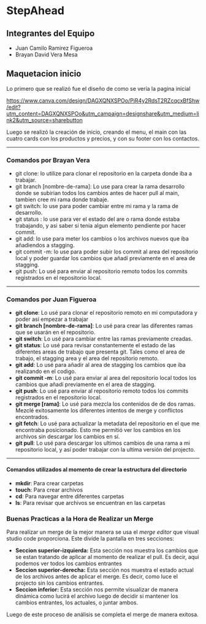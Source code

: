 # StepAhead

## Integrantes del Equipo

- Juan Camilo Ramirez Figueroa
- Brayan David Vera Mesa

## Maquetacion inicio

Lo primero que se realizó fue el diseño de como se vería la pagina inicial

https://www.canva.com/design/DAGXQNXSPOo/PjR4y2RdsT2RZcqcxBfShw/edit?utm_content=DAGXQNXSPOo&utm_campaign=designshare&utm_medium=link2&utm_source=sharebutton

Luego se realizó la creación de inicio, creando el menu, el main con las cuatro cards con los productos y precios, y con su footer con los contactos.


---


### Comandos por Brayan Vera

- git clone: lo utilize para clonar el repositorio en la carpeta donde iba a trabajar.
- git branch [nombre-de-rama]: Lo use para crear la rama desarrollo donde se subirian todos los cambios antes de hacer pull al main, tambien cree mi rama donde trabaje.
- git switch: lo use para poder cambiar entre mi rama y la rama de desarrollo.
- git status : lo use para ver el estado del are o rama donde estaba trabajando, y asi saber si tenia algun elemento pendiente por hacer commit.
- git add: lo use para meter los cambios o los archivos nuevos que iba añadiendos a stagging.
- git commit -m: lo use para poder subir los commit al area del repositorio local y poder guardar los cambios que añadí previamente en el area de stagging.
- git push: Lo usé para enviar al repositorio remoto todos los commits registrados en el repositorio local.


---


### Comandos por Juan Figueroa

- **git clone**: Lo usé para clonar el repositorio remoto en mi computadora y poder así empezar a trabajar
- **git branch [nombre-de-rama]**: Lo usé para crear las diferentes ramas que se usarán en el repositorio.
- **git switch**: Lo usé para cambiar entre las ramas previamente creadas.
- **git status**: Lo usé para revisar constantemente el estado de las diferentes areas de trabajo que presenta git. Tales como el area de trabajo, el stagging area y 
el area del repositorio remoto.
- **git add**: Lo usé para añadir al area de stagging los cambios que iba realizando en el codigo.
- **git commit -m**: Lo usé para enviar al area del repositorio local todos los cambios que añadí previamente en el area de stagging.
- **git push**: Lo usé para enviar al repositorio remoto todos los commits registrados en el repositorio local.
- **git merge [rama]**: Lo usé para mezcla los contenidos de de dos ramas. Mezclé exitosamente los diferentes intentos de merge y conflictos encontrados.
- **git fetch**: Lo usé para actualizar la metadata del repositorio en el que me encontraba posicionado. Esto me permitió ver los cambios en los archivos sin descargar los cambios en sí.
- **git pull**: Lo usé para descargar los ultimos cambios de una rama a mi repositorio local, y así poder trabajar con la ultima versión del projecto.


---


#### Comandos utilizados al momento de crear la estructura del directorio

- **mkdir**: Para crear carpetas
- **touch**: Para crear archivos
- **cd**: Para navegar entre diferentes carpetas
- **ls**: Para revisar que archivos se encuentran en las carpetas


### Buenas Practicas a la Hora de Realizar un Merge

Para realizar un merge de la mejor manera se usa el *merge editor* que visual studio code proporciona. 
Este divide la pantalla en tres secciones:
- **Seccion superior-izquierda:** Esta sección nos muestra los cambios que se estan tratando de aplicar al momento de realizar el pull. Es decir, aqui podemos ver todos los cambios entrantes
- **Seccion superior-derecha:** Esta sección nos muestra el estado actual de los archivos antes de aplicar el merge. Es decir, como luce el projecto sin los cambios entrantes.
- **Seccion inferior:** Esta sección nos permite visualizar de manera dinámica como lucirá el archivo luego de decidir si mantener los cambios entrantes, los actuales, o juntar ambos. 

Luego de este proceso de análisis se completa el merge de manera exitosa. 